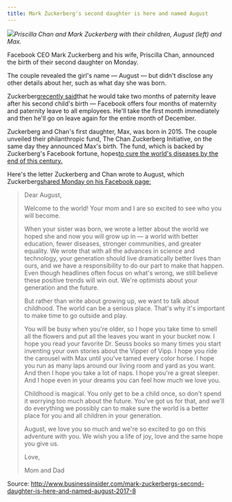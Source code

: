 ```yaml
---
title: Mark Zuckerberg's second daughter is here and named August
---
```


![](http://img2.tuicool.com/VzyYFzQ.png)_Priscilla Chan and Mark Zuckerberg with their children, August \(left\) and Max._

Facebook CEO Mark Zuckerberg and his wife, Priscilla Chan, announced the birth of their second daughter on Monday.

The couple revealed the girl's name — August — but didn't disclose any other details about her, such as what day she was born.

Zuckerberg[recently said](http://www.businessinsider.com/facebook-ceo-mark-zuckerberg-to-take-paternity-leave-2017-8)that he would take two months of paternity leave after his second child's birth — Facebook offers four months of maternity and paternity leave to all employees. He'll take the first month immediately and then he'll go on leave again for the entire month of December.

Zuckerberg and Chan's first daughter, Max, was born in 2015. The couple unveiled their philanthropic fund, The Chan Zuckerberg Initiative, on the same day they announced Max's birth. The fund, which is backed by Zuckerberg's Facebook fortune, hopes[to cure the world's diseases by the end of this century.](http://www.businessinsider.com/mark-zuckerberg-and-his-wife-will-invest-3-billion-into-curing-diseases-2016-9)

Here's the letter Zuckerberg and Chan wrote to August, which Zuckerberg[shared Monday on his Facebook page:](https://www.facebook.com/4/posts/10103996712572761/)

> Dear August,
>
> Welcome to the world! Your mom and I are so excited to see who you will become.
>
> When your sister was born, we wrote a letter about the world we hoped she and now you will grow up in — a world with better education, fewer diseases, stronger communities, and greater equality. We wrote that with all the advances in science and technology, your generation should live dramatically better lives than ours, and we have a responsibility to do our part to make that happen. Even though headlines often focus on what's wrong, we still believe these positive trends will win out. We're optimists about your generation and the future.
>
> But rather than write about growing up, we want to talk about childhood. The world can be a serious place. That's why it's important to make time to go outside and play.
>
> You will be busy when you're older, so I hope you take time to smell all the flowers and put all the leaves you want in your bucket now. I hope you read your favorite Dr. Seuss books so many times you start inventing your own stories about the Vipper of Vipp. I hope you ride the carousel with Max until you've tamed every color horse. I hope you run as many laps around our living room and yard as you want. And then I hope you take a lot of naps. I hope you're a great sleeper. And I hope even in your dreams you can feel how much we love you.
>
> Childhood is magical. You only get to be a child once, so don't spend it worrying too much about the future. You've got us for that, and we'll do everything we possibly can to make sure the world is a better place for you and all children in your generation.
>
> August, we love you so much and we're so excited to go on this adventure with you. We wish you a life of joy, love and the same hope you give us.
>
> Love,
>
> Mom and Dad

Source: http://www.businessinsider.com/mark-zuckerbergs-second-daughter-is-here-and-named-august-2017-8

